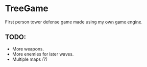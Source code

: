 # TreeGame

First person tower defense game made using [my own game engine](https://github.com/Legofan0807/Klemmgine).

## TODO:
* More weapons.
* More enemies for later waves.
* Multiple maps *(?)*